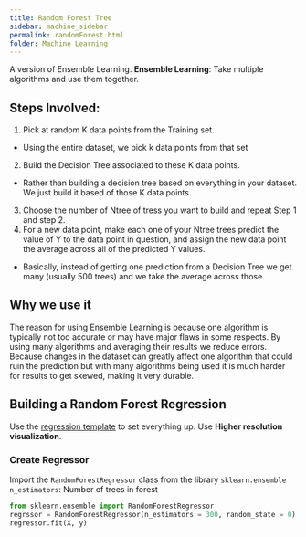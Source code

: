 ```yaml
---
title: Random Forest Tree
sidebar: machine_sidebar
permalink: randomForest.html
folder: Machine Learning
---
```


<script src="https://cdnjs.cloudflare.com/ajax/libs/mathjax/2.7.0/MathJax.js?config=TeX-AMS-MML_HTMLorMML" type="text/javascript"></script>

A version of Ensemble Learning.
**Ensemble Learning**: Take multiple algorithms and use them together.

## Steps Involved:
1. Pick at random K data points from the Training set.
- Using the entire dataset, we pick k data points from that set
2. Build the Decision Tree associated to these K data points.
- Rather than building a decision tree based on everything in your dataset. We just build it based of those K data points. 
3. Choose the number of Ntree of tress you want to build and repeat Step 1 and step 2.
4. For a new data point, make each one of your Ntree trees predict the value of Y to the data point in question, and assign the new data point the average across all of the predicted Y values. 
- Basically, instead of getting one prediction from a Decision Tree we get many (usually 500 trees) and we take the average across those.

## Why we use it

The reason for using Ensemble Learning is because one algorithm is typically not too accurate or may have major flaws in some respects. By using many algorithms and averaging their results we reduce errors. Because changes in the dataset can greatly affect one algorithm that could ruin the prediction but with many algorithms being used it is much harder for results to get skewed, making it very durable.

## Building a Random Forest Regression 

Use the [regression template](/reg-template.html) to set everything up. Use **Higher resolution visualization**.

### Create Regressor

Import the `RandomForestRegressor` class from the library `sklearn.ensemble`
`n_estimators`: Number of trees in forest

~~~ python 
from sklearn.ensemble import RandomForestRegressor
regrssor = RandomForestRegressor(n_estimators = 300, random_state = 0)
regressor.fit(X, y)
~~~



  
  
  
  